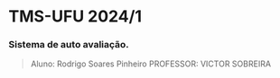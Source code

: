 # TMS-UFU 2024/1

### Sistema de auto avaliação.

> Aluno: Rodrigo Soares Pinheiro
> PROFESSOR: VICTOR SOBREIRA
> 
